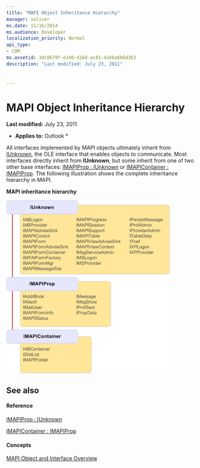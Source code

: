 ```yaml
---
title: "MAPI Object Inheritance Hierarchy"
manager: soliver
ms.date: 11/16/2014
ms.audience: Developer
localization_priority: Normal
api_type:
- COM
ms.assetid: 3dc0b79f-e346-416d-ac81-42eba6b6d3b2
description: "Last modified: July 23, 2011"
 
 
---
```


# MAPI Object Inheritance Hierarchy

 **Last modified:** July 23, 2011 
  
 * **Applies to:** Outlook * 
  
All interfaces implemented by MAPI objects ultimately inherit from [IUnknown](http://msdn.microsoft.com/library/33f1d79a-33fc-4ce5-a372-e08bda378332%28Office.15%29.aspx), the OLE interface that enables objects to communicate. Most interfaces directly inherit from **IUnknown**, but some inherit from one of two other base interfaces: [IMAPIProp : IUnknown](imapipropiunknown.md) or [IMAPIContainer : IMAPIProp](imapicontainerimapiprop.md). The following illustration shows the complete inheritance hierarchy in MAPI.
  
 **MAPI inheritance hierarchy**
  
![MAPI inheritance hierarchy](media/amapi_06.gif)
  
## See also

#### Reference

[IMAPIProp : IUnknown](imapipropiunknown.md)
  
[IMAPIContainer : IMAPIProp](imapicontainerimapiprop.md)
#### Concepts

[MAPI Object and Interface Overview](mapi-object-and-interface-overview.md)

